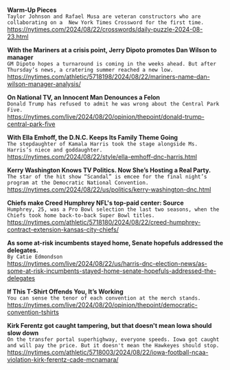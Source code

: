 **Warm-Up Pieces**\
`Taylor Johnson and Rafael Musa are veteran constructors who are collaborating on a  New York Times Crossword for the first time.`\
https://nytimes.com/2024/08/22/crosswords/daily-puzzle-2024-08-23.html

**With the Mariners at a crisis point, Jerry Dipoto promotes Dan Wilson to manager**\
`GM Dipoto hopes a turnaround is coming in the weeks ahead. But after Thursday’s news, a cratering summer reached a new low. `\
https://nytimes.com/athletic/5718198/2024/08/22/mariners-name-dan-wilson-manager-analysis/

**On National TV, an Innocent Man Denounces a Felon**\
`Donald Trump has refused to admit he was wrong about the Central Park Five.`\
https://nytimes.com/live/2024/08/20/opinion/thepoint/donald-trump-central-park-five

**With Ella Emhoff, the D.N.C. Keeps Its Family Theme Going**\
`The stepdaughter of Kamala Harris took the stage alongside Ms. Harris’s niece and goddaughter.`\
https://nytimes.com/2024/08/22/style/ella-emhoff-dnc-harris.html

**Kerry Washington Knows TV Politics. Now She’s Hosting a Real Party.**\
`The star of the hit show “Scandal” is emcee for the final night’s program at the Democratic National Convention.`\
https://nytimes.com/2024/08/22/us/politics/kerry-washington-dnc.html

**Chiefs make Creed Humphrey NFL's top-paid center: Source**\
`Humphrey, 25, was a Pro Bowl selection the last two seasons, when the Chiefs took home back-to-back Super Bowl titles.`\
https://nytimes.com/athletic/5718180/2024/08/22/creed-humphrey-contract-extension-kansas-city-chiefs/

**As some at-risk incumbents stayed home, Senate hopefuls addressed the delegates.**\
`By Catie Edmondson`\
https://nytimes.com/live/2024/08/22/us/harris-dnc-election-news/as-some-at-risk-incumbents-stayed-home-senate-hopefuls-addressed-the-delegates

**If This T-Shirt Offends You, It’s Working**\
`You can sense the tenor of each convention at the merch stands.`\
https://nytimes.com/live/2024/08/20/opinion/thepoint/democratic-convention-tshirts

**Kirk Ferentz got caught tampering, but that doesn't mean Iowa should slow down**\
`On the transfer portal superhighway, everyone speeds. Iowa got caught and will pay the price. But it doesn't mean the Hawkeyes should stop.`\
https://nytimes.com/athletic/5718003/2024/08/22/iowa-football-ncaa-violation-kirk-ferentz-cade-mcnamara/


